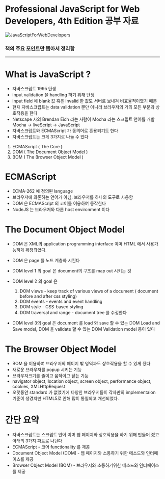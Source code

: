 # Professional JavaScript for Web Developers, 4th Edition 공부 자료

![JavaScriptForWebDevelopers](https://user-images.githubusercontent.com/51187508/104849536-8aae2100-592d-11eb-8098-70236d364e1a.jpg)

### 책의 주요 포인트만 뽑아서 정리함

---


# What is JavaScript ?

- 자바스크립트 1995 탄생
- input validation 을 handling 하기 위해 탄생
- input field 에 blank 값 혹은 invalid 한 값도 서버로 보내져 비효율적이였기 때문
- 현재 자바스크립트는 data validation 뿐만 아니라 브라우저의 거의 모든 부분과 상호작용을 한다
- Netscape 사의 Brendan Eich 라는 사람이 Mocha 라는 스크립트 언어를 개발 Mocha → liveScript → JavaScript
- 자바스크립트와 ECMAScript 가 동의어로 혼용되기도 한다
- 자바스크립트는 크게 3가지로 나눌 수 있다
1. ECMAScript ( The Core )
2. DOM ( The Document Object Model )
3. BOM ( The Browser Object Model )

# ECMAScript

- ECMA-262 에 정의된 language
- 브라우저에 의존하는 언어가 아님, 브라우저를 하나의 도구로 사용함
- DOM 은 ECMAScript 의 코어를 이용하여 동작한다
- NodeJS 는 브라우저와 다른 host environment 이다

# The Document Object Model

- DOM 은 XML의 application programming interface 이며 HTML 에서 사용가능하게 확장되었다.
- DOM 은 page 를 노드 계층화 시킨다
- DOM level 1 의 goal 은 document의 구조를 map out 시키는 것
- DOM level 2 의 goal 은
    1. DOM views - keep track of various views of a document ( document before and after css styling)
    2. DOM events - events and event handling
    3. DOM style - CSS-based styling
    4. DOM traversal and range - document tree 를 수정한다 

- DOM level 3의 goal 은 document 를 load 와 save 할 수 있는 DOM Load and Save model, DOM 을 validate 할 수 있는 DOM Validation model 등이 있다

# The Browser Object Model

- BOM 을 이용하여 브라우저의 페이지 밖 영역과도 상호작용을 할 수 있게 됬다
- 새로운 브라우저를 popup 시키는 기능
- 브라우저크기를 줄이고 움직이고 닫는 기능
- navigator object, location object, screen object, performance object, cookies, XMLHttpRequest
- 오랫동안 standard 가 없었기에 다양한 브라우저들이 각자만의 implementaion 기준이 생겼지만 HTML5로 인해 많이 통일되고 개선되었다.

# 간단 요약

- 자바스크립트는 스크립트 언어 이며 웹 페이지와 상호작용을 하기 위해 만들어 졌고 아래의 3가지 파트로 나뉜다
- ECMAScript - 코어 functionality 를 제공
- Document Object Model (DOM) - 웹 페이지와 소통하기 위한 메소드와 인터페이스를 제공
- Browser Object Model (BOM) - 브라우저와 소통하기위한 메소드와 인터페이스를 제공

# <Script> Element

- 자바스크립트를 HTML 에 insert 하기 위한 primary 방식이다
- 네트스케이프가 개발함
- 훗날 HTML 의 스팩에 추가됨
- 총 6가지의 attributes 들이 있음
    1. async - script가 다운로드 진행 하는 동시에 다른 작업도 동시에 하기 위해  ( Optional )
    2. charset - character set of code 잘 안쓰임 (Optional)
    3. crossorigin - CORS 세팅, 사용하지 않는 방식이 default, crossorigin="use-credentials" 는 앞으로 나갈 요청에 credentials 값이 포함 될것이라는 플래그 값이다. (Optional)
    4. defer - Document의 contents 가 파싱이 완료되며 display가 잘 될때까지 스크립트의 실행을 지연시키는 것
    5. integrity - verification of Subresource Integrity (SRI) 를 허락 by checking the resources against provided cryptographic signature.  
    6. language - 코드 블록이 사용하는  스크립트 언어를 표시 ( deprecated )
    7. src - 코드 형식의 external file 을 사용할다는 표시 (Optional)
    8. type - language를 대체함, 코드 블록에서 사용하는 content type ( a.k.a MIME type ) 을 표시함, 전통적으로 해당 값은 text/javascript , text/exmascript 였다. 둘다 deprecated. 자바스크립트 파일은 보통 application/x-javascript 타입이다. 

- <script> 는 페이지에 직접적으로 embed 될 수 있으며 external file 에서 불러올 수 있다
- <script> element 안에 있는 자바스크립트 코드는 위에서 아래로 interpret 된다.
- 예를 들어 정의한 function은 interpret 되어 인터프리터 환경 속에 저장된다. 나머지 page content 는 <script>안에 있는 코드들이 모두 평가될때 까지 load 되지 않는다.
- <script src = "example.js" /> 처럼 script 닫기 태그를 생략하고 하나로 퉁치는 것은 피해야한다. 해당 방식을 다루지 않는 브라우저들이 있다 특히나 인터넷 익스플로러
    
# 태그 위치

전통적으로 <script> 엘리먼트는 <head> 엘리먼트 안에서 CSS file 과 함께 위치했었지만 그 뜻은 페이지가 렌더링을 시작하기 전에 ( 렌더링은 브라우저가 <body> 태그를 받을떄 시작한다 ) 모든 자바스크립트 코드가 다운로드 되고 파싱이 되고 interpre 가 된다는 의미이다. 만약 자바스크립트 코드의 양이 많다면 페이지가 렌더링 될떄 인지할만한 지연이 일어날것이다. 이러한 이유때문에 modern web application 에서는 <body>태그 안에 위치 한다. ( 자바스크립 코드가 processed 되기 전에 페이지가 모두 렌더링 된다) 사용자 입장에서 더 좋은 경험을 제공 받는다. 

# Dynamic Script Loading

<script> 태그로 자바스크립트 자원을 불러오는 것으로 국한되어 있지 않다. DOM API 를 사용해서 불러오는 방법도 있다. 

<pre><code>
let script = document.createElement('script');
script.scr = 'gibbersh.js';
document.head.appendChild(scipt);
</code></pre>

하지만 이러한 방식은 브라우저 preloaders 가 알지 못한다. 그렇기 때문에 자원을 fetch 하는 queue의 우선순위에 지장을 준다. 아래와 같은 방식으로 preloaders 에 해당 스크립트를 사용할것이라고  인지 시켜줄 수 있다. 

```jsx
<link rel="subresource" href="gibberish.js">
```

# <noscript>

```jsx
<body>
 <noscript>
  <p>This page requires a Javascript-enabled browser.</p>
 </noscript>
</body>
```

해당 메시지는 오직 자바스크립트를 지원하지 않는 브라우저 환경에서만 보인다. 

# 간단 요약

- 자바스크립트는 <script> 엘리먼트를 통해 HTML 페이지에 insert 된다
- HTML페이지에 직접 인라인 형식으로 마크업과 같이 있을 수 있거나 외부 파일에서 불러올 수 있다
- async 속성은 다른 스크립트가 로딩될떄까지 기다린다거나 렌더링을 block 시키지 않는다. 그렇기 떄문에 로딩속도가 더 빠르지만 순서를 보장 못하기 때문에 불러오는 스크립트 간의 의존성이 있는지 확실히  하고 주의해서 사용해야한다.
- defer 속성은 document가 렌더링이 끝날때까지 스크립트의 실행을 지연시켜준다. deffered scrpt 는 순차적으로 실행된다.
- <nosciprt> 엘리먼트는 script를 지원하지 않는 브라우저에서 실행된다. 반대로 말하면 scipt를 지원하는 환경에서는 렌더링 되지 않는다.

# Syntax

## 식별자 (Identifiers)

- first letter은 letter , _ (underscore) , $ (dollar sign)
- 나머지는 letter,  _ (underscore) , $ (dollar sign), numbers
- 식별자엔 다양한 letter, 즉 extended ASCII 혹은 Unicode letter characters를 사용할 수 있지만 을 권고하지는 않음.
- 컨벤션은 카멜케이스

## 주석 (Comments)

- // single line comment
- /* block comment 혹은 
multi-line comment *

## 문장 (Statements)

- 문장은 세미콜론 (; ) 을 끝으로 완료됨

```jsx
let diff = a - b // 권장 안함 
let diff = a - b; // 권장 
```

- 생략때문에 생기는 에러를 사전에 방지할 수 있다. 예를 들어 타이핑이 끝나지 않았다는 것을 알수 있다는 점
- 어떠한 상황에서는 세미콜론을 넣으면 parsers 가 syntax 에러를 바로잡을려고 하기 때문에  퍼포먼스도 증가한다

```jsx
if (test) 
	console.log(test);  // 돌아가지만 비추천 error-prone

if (test) { console.log(test); // 추천
}  
```

- 이 문장에서 code blocks 를 사용하는 것이 더 직관적이며 문장에 무언가가 추가될때 에러를 줄일 수 있다

## 변수 (variables)

- 변수를 생략하고 값을 대입하면 전역 변수로 정의됨 ( not recommended )
- 호이스팅  : interpreter 가 선언된 var 변수들을 해당 scope 에서 가장 위에 배치 시킨다. 중복 선언이 가능하다.
- let 은 블록 scoped, var 은 function scoped

```jsx
if (true) {
	var name ='Paul';
	console.log(name); // Paul
}
console.log(name); // Paul

if (true) {
	let age = 29;
	console.log(age); //29
}
console.log(age); // ReferenceError: age is not defined
```

- age 변수는 if 블록 밖에서 참조 될 수 없음 , 블록 밖 scope 은 다르기 때문
- 블록 scope 은 function scope의 stict 한 부분집합이다
- 떄문에 var의 모든 scope 제한은 let에도 포함된다
- let 은 같은 block scope 안에서 중복 변수 선언 불가능 ( Syntax Error )
- let 은 var 과 다르게 호이스팅이 동작하지 않는다
- var 과 다르게 let은 전역 변수로 선언할지라도 window object 에 속하지 않는다

 

## 데이터 타입 ( Data Type )

- 6개의 simple 데이터 타입이 있다 ( also called primitive types)
- Undefined, Null, Boolean, Number, String, and Symbol
- 1개의 complex 데이터 타입이 있다
- Object

## 연산자 타입 ( Type of Operator )

- ECMAScript 는 loosely typed 이기 때문에 변수의 데이터 타입을 알 수 있는 방법이 있어야한다. typeof 를 사용하여 알 수 있다
- typeof 는 function 이 아닌 연산자 이기 때문에 중괄호가 필요 없다
- typeof null 은 "object"를 반환한다. special value 인 null 은 빈 object 참조 이기 때문이다
- null type 의 값은 empty object pointer 이다. 그렇기 때문에 typeof null 은 object 이다.
- undefined 은 null 로부터 파생되었기 때문에 null == undefined 는 true 가 된다
- 넘버 타입의 소수점 (floating-point value) 는 interger value가 차지하는 메모리보다 두배를 더 차지하지만 자바스크립트는 .0으로 끝나는 소수점을 interger로 변환해서 저장한다

```jsx
//예시
let floatNum = 10.0; // 이 소수점은 integer 10 으로 interpreted 된다 
```

- NaN - 에러는 아니지만 넘버 연산이 실패했다는 뜻
- NaN == NaN 는 false 이며 ECMAScript 는 NaN을 구별 할 수 있는 isNaN() 함수를 제공함
- number() → true 는 1 false 는 0 으로 convert 됨
- number() → null 은 0 , undefined 는 NaN

### String 의 특성

- ECMAScript에서 String 은 immutable 하다 ( 불변 : 생성된 값은 변할 수 없다. 기존 값을 제거하고 새로운 값을 넣어줘야함)

```jsx
let lang = "Java:
lang = lang + "Script";
// 10 charater 크기의 new String 을 만들어서 "Java" 와 "Script" 로 채운 것 
// 그리고 "Java"와 "Script"는 삭제 된다. 
// 이러한 이유 때문에 오래된 브라우저에서는 string concatenation의 비용이 상당하다. 
```

- string conversion → use .toString() . Numbers, booleans, objects, string 에서만 사용 가능하다.
- template literals 는 정확히 말하면 string 이 아니라 string 으로 즉시 평가 되는 자바스크립트의 특별한 문법 표현이다.
- template literals 의 interpolated variables 는 toString() 을 통해 string 으로 변환 된다.

### Template Literal Tag Functions

```jsx
let a = 6;
let b = 9;

function simpleTag(strings, aval, eval, sum) {
	console.log(strings);
	console.log(aval);
	console.log(eval);
	console.log(sum);

	return 'foobar';
}

let untaggedResult = `${ a } + ${ b } = ${ a + b }`;
let taggedResult = simpleTag`${ a } + ${ b } = ${ a + b }`;
// ["", " + ", " = ", ""]
// 6 
// 9 
// 15

console.log(untaggedResult) //"6 + 9 = 15"
console.log(taggedResult); // "foobar"
```

### 심볼 타입 (Symbol Type)

- ECMAScript 6 에서 처음 나옴
- primitive values
- unique and immutable
- 객체(Object) 의 unique 한 속성을 보장하고 싶을때 사용함

```jsx
let sym = Symbol() // symbol 인스턴스화 
typeof sym = symbol // symbol primitive type 
```

- new 키워드로 초기화 시킬 수 없음
- 각자 다른 runtime 간 Sybol 을 공유하거나 사용하고 싶을때 string-keyed global symbol registry 를 사용 할 수 있음

```jsx
let fooGlobalSymbol  = Symbol.for();
console.log(typeof fooGlobalSymbol) // symbol
```

- Symbol.for()의 각각의 string key는  idenpotent ( 연산을 여러번해도 결과가 달라지지 않는 성질) 연산자 성질을 갖고있다.
- 가장 처음에 콜 될때 global runtime registry 를 체크 하고 없다면 new symbol instance를 생성하고 registry에 추가 한다. 만약 체크 했을때 있다면 해당 instance를 재사용 한다.

```jsx
let localSymbol = Symbol('foo');
let globalSymbol = Symbol.for('foo');
console.log(localSymbol === globalSymbol) // false
```

### Symbol.hasInstance

- 해당 부모의 인스턴스인지 알 수 있음

```jsx
function Foo() {
	let f = new Foo();
	console.log(Foo[Symbol.hasInstance](f)); //true
```

### Symbol.iterator

- 객체의 default Iterator 를 반환하는 메소드
- called by for-of statement

### Symbol.match

- Called by String.prototype.match() 메소드

## Object  타입 (Object Type)

- nonspecific groups of data and functionality
- new 연산자를 통해 생성
- 모든 Object 는 다음과 같은 base 속성과 메소드를 가지고 있다
    1. constructor (function)
    2. hasOwnProperty (property name)  
    3. isPrototypeof (object) - 해당 object 가 다른 object의 프로토타입인지 알아보는것
    4. propertyIsEnumerable - for-in statement 로 enumerate 가능한지
    5. toLocaleString() - returns string that is appropriate for the locale of 실행환경
    6. toString() - return string
    7. valueOf() - object 의 value

## 곱셈 연산자

- multiply, divide, modulus.
- empty  string → 0, Boolean value of true → 1
- modulus ( a.k.a remainder )

## 지수 함수 ( Exponential function )

- ECMAScript 7 부터 Math.pow() 는 ** operator 을 따로 갖게 됨

```jsx
console.log(Math.pow(3, 2)l //9
console.log(3 ** 2) //9

let squared = 3;
squared **= 2;
console.log(squared); //9
```

## Equal and Not Equal

- null == undefined → true
- "NaN" == NaN → false
- 5 == NaN → false
- NaN == Nan → false
- false == 0 → true
- true == 1 → true
- null == 0 → false

## Comma Operator

- single statement 로 실행시켜준다

```jsx
let num1 = 1, num2 =2, num3 = 3

let num = (5, 1, 4, 8, 0); // always num becomes 0 
```

## for loop

- 아래와 같이 for-loop 을 while 문과 비슷하게 만들 수 있다

```jsx
let count = 10;
let i = 0;
for (; i < count; ) {
	console.log(i);
	i++;
}
```

- 이러한 유연성 때문에 for statement는 어떠한 언어에서도 쓰인다

## for-in Statement

- 객체에서 문자열로 키가 지정된 모든 열거 가능한 속성에 대해 반복함
- ECMAScript의 Object 프로퍼티의 순서는 보장되어있지 않기때문에 해당 statement도 order는 보장하지 않음

## for-of Statement

- iterable object 에 대해 반복함
- next() 메소드를 통해 order 를 보장함

## Labeled Statement

- 나중에 사용하기 위해 statement 를 label 할 수 있다

```jsx
start: for (let i = 0; i < count; i++ ) {
	console.log(i);
}
```

- 반복문에 레이블을 붙이고 break나 continue 구문을 사용해 반복문의 어느 위치에서 작업을 멈추고 어느 위치에서 다시 수행할지를 알려줄 수 있다.

## Switch Statement

- 원치않는 다음 case statement를 타지 않게 각각의 케이스 안에 break statement 를 넣는것이 가장 좋다
- 자바스크립트의 switch case 는 numbers type 만 되는 많은 언어와 달리 모든 데이터 타입을 받을 수 있다. strings, object 등등
- case 값이 constants 값이 아닌 아래와 같은 표현식이 될 수 있다

```jsx
switch ("hello world") {
	case "hello" + "world":
		console.log("Greeting was found.");
		break;
	default:
		console.log("asdfadf")
}
```

# 간단 요약

- basic type : Undefined, Null, Boolean, Number, String, and Symbol
- 다른 언어와는 다르게 숫자 타입이 integer 와 float 로 나눠져 있지 않고 numbers 하나로 통일됨
- 모든 언어의 기본이 되는 Object 는 complex data type
- strict mode 는 에러를 유발시킬 수 있는 부분들을 미리 차단해주는 제한 방법론
- 반환 값이 없는 함수라도 undefined 라는 special value 를 반환함

# Variables, Scope and Memory

## Primitive과 Reference values

- ECMAScript의 변수는 두가지의 다른 데이터 type 을 가지고 있다.
    1. primitive values 
    2. reference values
- primitive values 는 atomic 한 데이터다
- reference values 는 수많은 values 들로 이루어진 데이터다
- 값이 변수에 할당될떄 자바스크립트 엔진은 이 값이 primitive 인지 reference 인지 판별한다.
- reference values 는 메모리에 저장되는 object 이다.
- 자바스크립트는 메모리에 직접 접근을 하지 못해서 reference (참조) 를 통해서 접근한다.
- 수 많은 언어들은 String이 object이며 reference type 으로 여기는데 ECMAScript는 그렇지 않다.

### Copying values

- Reference Type 은 변수를 복사할 때 주소값을 복사하기 때문에 복사본의 값을 바꾸어도 원본의 값이 바뀐다

### Determining Type

- 연산자 type 은 primitive type 을 가려낼 수 있는 좋은 방법이다. (sting, number, Boolean, undefined 인지)
- type of null is object
- obejct 의 type 을 알아내기 위해선 instanceof operator 를 사용하면 좋다

### 실행 컨텍스트와 스코프

- 웹브라우저 → global context는 window object 이다
- var 키워드로 생성된 전역변수와 함수들은 window 객체의 properties와 함수로 종속된다.
- let과 const 키워드로 생성된 window 객체로 종속되지 않고 해당 스코프체인에 등록된다.
- 실행 컨텍스트가 모든 코드를 실행하고 나면 자신에게 정의 된 모든 변수와 함수를 지운다. 애플리케이션이 종료될때까지 전역 컨텍스트는 지워지지 않는다. ( web page close)
- 함수를 호출할때는 함수 각각의 컨텍스트가 있다.
- 함수가 코드를 실행하면 함수의 컨텍스트가 context stack 으로 push 된다. 함수가 모두 끝나고 나면 stack 가 pop 이 되고 그 전에 실행되던 컨텍스트로 돌아간다.
- 코드가 컨텍스트 안에서 실행되면 변수 객체의 스코프 체인이 생성된다.
- 스코프 체인의 생성 목적은 실행 컨텍스트의 변수와 함수 접근 할때 순차적으로 접근해야 하기 때문이다.
- 전역 컨텍스트 변수 객체는 항상 스코프 체인 마지막이다

### 스코프 체인 Augmentaion

- 2가지 실행 컨텍스트 타입(global , function) 이 있지만 스코프체인의 augmentation을 할 수 있는 다른 방법이 있다.
    1. try-catch 문의 catch 블록 
    2. with 문 

### var 선언

- 호이스팅에 의해서 함수의 가장 윗단이나 전역 스코프의 가장 윗단에 위치하게 됨
- 떄문에 선언이 앞에 안되어 있어도 값을 할당 할 수 있음

### let 선언

- var와 비슷하지만 블록레벨에 스코프 되어 있다.
- 블록 스콥은 중가로 안에 있는 세트 라고 보면 된다.
- var와 다르게 같은 블록 안에서 중복으로 생성 할 수 없다. (syntaxError)
- let 은 기술적으로 자바스크립트 실행환경에서 호이스팅이 되지만 "temporal dead zone" 때문에 선언 전에 사용하는 것이 막혀져 있다. 호이스팅이 var 과 다르게 동작한다.

### const 선언

- const 선언은 primitive 혹은 object 의 top-level 에만 적용된다. 다시 말해 const 선언을 한 object는 다른 참조 값으로 대체 될 수 없지만 object 안에 key들에게까지 적용되지 않는다.
- object 안에 있는 값까지 immutable(불면) 만들고 싶다면 Object.freeze() 를 사용해야한다.

# Garbage Collection (GC)

- 자바스크립트는 garbaged-collected 언어이다.
- 코드 실행시 메모리 관리는 실행환경이 책임 진다는 소리
- 브라우저에서 사용되는 두개의 전통적 방식의 GC 관리법
    1. mark-and-sweep
    2. reference counting

### Mark-and-Sweep

- most popular form of garbage collection
- 변수가 함수안에서 선언되면 컨텍스트 안에 있다고도 표현된다
- 컨텍스트 안에 있는 변수는 메모리 해제가 되어선 안되지만 ( 변수를 언제 또 사용할 지 모르니 ) 컨텍스트에서 벗어난다면 메모리가 해제 된다
- "in-context" 혹은 "out-of-context"
- GC 가 실행될때 메모리에 들어있는 변수들을 모두 마킹한다.
- GC Root들은 힙 외부에서 접근할 수 있는 변수나 오브젝트를 뜻하고 여기서 시작해 모든 오브젝트와 오브젝트들이 참조하는 다른 오브젝트들을 탐색해서 mark 한다 (mark)
- 그리고 GC가 힙 내부를 돌면서 Mark 되지 않은 메모리를 reclaim 한다. (sweep)

### Reference Counting

- less popular type of garbage collection
- 모든 값은 자신이 참조하는 모든것을 기록한다
- 변수가 선언되고 참조값이 할당되면 reference count는 1이다.
- 같은 값에 다른 변수가 항당되면 reference count는 늘어난다.
- 막얀 참주된 변수값이 다른 값으로 overwritten 이 된다면 reference count 는 줄어든다.
- reference count 가 0이 된다면 메모리를 안전하게 해제할 수 있다.

```jsx
// reference counting 방식의 문제점 

function problem() {
	let objectA = new Object();
	let objectB = new Object();

	objectA.someOtherObject = objectB;
	objectB.anotherObject = objectA;
}

// 각각의 objectA 와 objectB는 각자를 참조하고 있고 reference count 는 2이다. 
// mark-and-sweep system에서는 이 두 object는 함수가 실행된 후 scope에서 사라지니 문제가 없다.
// 하지만 reference counting 방식에선 함수가 종료되도 계속해서 종료 하기 때문에 reference count 가 절대로 0 이 될 수 없음으로 
// 무한 반복 되어 메모리 해제가 되지 않고  낭비가 될것이다. 
```

### 메모리 해제 예시

```jsx
let element = document.getElementById("some_element");
let myObject = new Object();
myObject.element = element;
element.someObject = myObject;
```

위의 코드를 보면 DOM element 와 native JavaScript 객체인 myObject 는 서로를 참조(순환 참조) 하고 있다. myObject 변수는 element를 가르키는 element 속성을 지녔고, element 변수는 myObject를 가르키는 someObject 라는 속성을 지녔다. 이런 순환 참조 때문에 해당 DOM element가 페이지에서 사라지더라도 메모리 reclaimed (재할당) 을 할 수 없다.

이러한 낭비를 해결하기 위해서는 사용을 끝낸 native JavaScript 객체와 DOM elements 의 참조 관계를 끊어 주어야 한다. 

```jsx
myObject.element = null;
element.someObject = null;
```

변수에 null 값을 할당하면 변수와 참조하고 있던 값을 끊어 줄 수 있다. Garbage Collector 가 실행될 때 이 값은 삭제되고 메모리는 재할당 된다.

### Performance

Garbage collector는 주기적으로 실행되고 변수가 많이 할당 되어 있는 메모리에선 비용이 많이 들기 때문에 시행 타이밍이 중요하다. 예를 들어 모바일기기의 시스템 메모리는 굉장히 한정적이기 때문에 garbage collection은 기기의 속도와 랜더링 속도에 지장을 줄 수 있다. Garbage collection은 언제 실행될지 모르기 때문에 garbarge collection이 빠르고 최적의 상태로 지나갈 수 있게 코드를 잘 organize 하는것이 best strategy 이다.### 메모리 관리

### 메모리 관리

GC 프로그래밍 환경에서는 개발자는 메모리 관리에 신경쓰지 않아도 되지만 자바스크립트가 특별한 환경에서 실행될때는 신경을 써야 한다. 브라우저에서 사용가능한 메모리의 양은 데스크톱 어플리케이션보다 현저하게 낮다. (mobile 브라우저는 훨씬 심하게 좋지 않다). 변수 할당과 콜 스택과 싱글스레드안에서 실행되는 statement 들이 영향을 받을 수 있다. 

메모리 관리에 가장 좋은 방법은 코드 실행에 필수적인 데이터만 사용하는 것이다. 데이터가 더이상 필수적이지 않을때, null 처리를 해주는 것이 좋다. 참조를 끊어주는 것이 좋다. (it is call dereferencing). 보통 전역 값이나 전역 객체의 property에 해당한다. 로컬 변수는 context 밖으로 나갈 시 자동으로 dereferenced 되기 때문에이다. 

```jsx
function createPerson(name) {
	let localPerson = new Object();
	localPerson.name = name;
	return localPerson;
}

let globalPerson = createPerson("Nicholas");

// do something with globalPerson

globalPerson = null;
```

위의 코드에서 globalPerson 변수는 createPerson() 의 return 값이 할당 되어 있다. createPerson() 안에는 localPerson 이 객체를 만들고 name property를 추가한다. localPerson 변수는 return 되고 globalPerson에 할당된다. localPerson 은 createPerson()의 실행이 끝나면 context에서 나가기 때문에 따로 dereferencing 을 해줄 필요가 없다. 하지만 globalPerson은 전역변수 이기때문에 사용하지 않는다면 null 값을 할당해주면서 dereferencing 을 해줄 필요가 있다. 

### const 와 let 선언은 performance를 증가시켜준다

- const 와 let 키워드는 코드스타일을 세련되게 만들어 줄뿐더러 garbage collection 프로세스에도 도움이 된다.  garbage collection은 var선언의 함수 스코프보다 const , let의 블록 스코프에 더 빨리 접근한다.

### Object pools

- 객체가 초기화된 후 scope 에서 나가게 되면 브라우저는 더 공격적으로 garbage collection 을 실행시키기 때문에 애플리케이션의 성능은 하락합니다.

```jsx
// 좋지않은 객체 초기화 방법
function add(a, b) {
	let result = new Vector();
	result.x = a.x + b.x;
	result.y = a.y + b.y;
	return result;
}
```

- 위의 함수안에서 Vector 객체를 초기화시키면 힙에 올라갑니다. 그리고 호출한곳으로 return 됩니다. 만약 이 vector object 의 생명이 짧다면 금방 참조가 끊길테고 GC의 대상이 됩니다. 그리고 이 함수가 주기적으로 호출된다면 GC 스케쥴러는 이를 감지해 주기적으로 감지하게 됩니다. 때문에 이렇게 함수내부에서 객체를 초기화하는 dynamic vector creation 방식 보다 vector object를 넘겨 받는 방식으로 만드는 것이 좋습니다.

# 간단 요약

- 두개의 타입으로 저장할 수 있다. 1. primitive value 2. reference values
- primitive values는 6가지의 primitive type을 지니고 있는 값이다. (Undefined, Null, Boolean, Number, String and Symbol)
- Primitive value 의 사이즈는 정적이기 때문에 stack memory에 저장된다.
- primitive value 를 복사하면 완전 복사가 된다.
- reference value 는 object 이며 heap memory에 저장된다.
- 실제로 reference value 를 지닌 변수는 object 자체를 변수로 저장하고 있는게 아니라 object 를 가르키는 pointer 를 지니고 있다.
- reference value를 복사하면 pointer를 복사하는 것이기 때문에 같은 object를 참조하고 있다.
- typeof 연산자는 값의 primitive type을 판별하고  instanceof 연산자는 reference type 을 판별한다.
- 모든 변수(primitvie, reference)는 해당 변수의 생명주기를 판별하는 컨텍스트 실행(scope) 시 존재한다.
- 실행 컨택스트는 전역에, 함수안에, blocks 안ㅇ 존재한다.
- 새로운 실행 컨텍스트가 들어오면 스콥 체인을 만들어 변수와 함수를 찾는다.
- 블록이나 함수에 종속되어 있는 local context는 자신의 스콥 안에서만 변수를 찾지 않고 자신에게 속한 모든 컨텍스트안에서 찾는다. + global context.
- 변수의 실행 컨택스트가 언제 메모리를 해제시킬 지 도와준다
- 자바스크립트는 가비지 콜렉터를 이용하는 프로그래밍 환경이기 때문에 개발자는 메모리 할당이나 재할당을 수동적으로 할 필요가 없다.
- 스콥에서 나가게 되는 value는 자동적으로 makred for reclamation 이 되며 가비지 콜렉터가 돌아갈때 타겟이 된다.

#기본 Reference Type

- object (reference value) 는 어떠한 reference type을 갖은 인스턴스이다
- reference type 의 개념은 class 와 같아보이지만 그렇지 않다.
- 새로운 Object 는 new 연산자와 constructor 를 통해 생성된다.

```jsx
let now = new Date();
// 새로운 Date type의 instance를 생성하고 now 변수 안에 저장됨
// 사용된 constructor는 Date() 이다. (기본 프로퍼티와 메소드로 생성된 simple 한 object)
```

## The Date Type

- ECMAScript 의 Date type 은 자바의 [java.util.Date](http://java.util.Date) 으로 부터 파생됨.
- 01-01-1970 으로 부터 millisecond 단위, 28만 오천 육백십육 년 까지 표현 가능함
- new Data() 로 인스턴스를 생성할 때 arguments 가 없이 생성하면 현재 날짜와 시간을 반환함.

```jsx
let someDate = new Date(Date.parse("May 23, 2019"));

let someDate = new Date("May 23, 2019"); // Date constructor 는 Date.parse()를 자동적으로 호출한다.

// 위 두개의 코드는 같은 방식으로 동작한다.
```
## The RegExp Type

- ECMAScript는 RegExp type을 통해 regualr expression 을 지원한다.

```jsx
g - global mode, 모든 string 값에 적용됨 
i - case-insensitive mode, 패턴과 string 값은 ignore 된다
m - multiline-mode, one line of text 가 끝나도 matching 값을 찾는다
y - sticky mode, 마지막 index 에 있는 string 만 찾는다
u - Unicode mode 가 enabled 인지 알려준다
```

## Primitive Wrapper Type

- primitive values 를 다루기 쉽게 해주는 3가지의 특별한 reference type 이 있다
    1. Boolean Type 
    2. Number Type
    3. String Type 

```jsx
let s1 = "some text"
let s2 = s1.substrong(2);
```

- 위의 코드에서 s1은 string 을 primitive value를 지닌 변수이다. s1에서 substring() 메소드를 호출한 값이 s2에 저장되어있다.
- primitive value 는 object 가 아니기 때문에 이론적으로는 메소드를 호출할 수 없다. 하지만 뒷배경에서 많은 일이 일어나고 있다.
- 두번째 라인에서 s1에 접근할때 read mode 로 접근한다. ( 해당 value 는 메모리로 부터 읽는다 )
- string 값이 read mode로 접근 될 때
    1. String type 의 인스턴스를 생성한다
    2. 해당 메소드를 instance 에서 호출한다
    3. 인스턴스를 삭제한다

    ```jsx
    let s1 = new String("some text");
    let s2 = s1.substring(2);
    s1 = null;
    // 이 절차와 같다.
    ```

- 이러한 특성이 primitive value 를 object 처럼 다룰 수 있게 한다.

### 다른점

- reference type 과 primitive wrapper type 의 다른점은 객체의 생명주기 이다.
- new 연산자를 통해 reference type을 initiate 하면 scope 에서 사라지기 전까지 memory에 계속 있는다.
- 자동적으로 생성된 primitive wapper object 는 one line of code 에서만 존재하고 줄을 넘어갈 때 삭제된다.
- 이러한 특성때문에 프로퍼티나 메소드가 runtime시 추가 될 수 없다.

```jsx
let s1 = "some text";
s1.color = "red";
console.log(s1.color); //undefined
```

- s1은 세번째 줄에서 접근 되었기 때문에 color 프로퍼티는 사라졌다. ( 두번째 줄에서 생성된 string object 3번째 줄이 실행됬을때 사라졌다. 세번째 줄은 자신의 own string object를 생성하기 때문에 color 프로퍼티가 없다.
